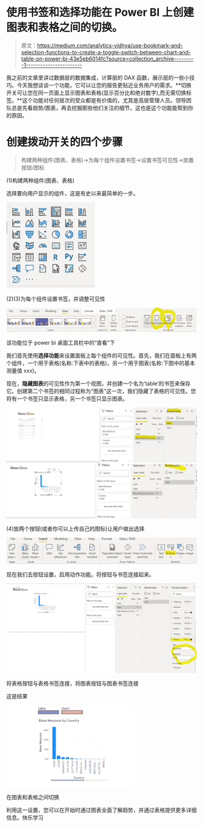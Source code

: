 # 使用书签和选择功能在 Power BI 上创建图表和表格之间的切换。

> 原文：<https://medium.com/analytics-vidhya/use-bookmark-and-selection-functions-to-create-a-toggle-switch-between-chart-and-table-on-power-bi-43e5eb6014fc?source=collection_archive---------1----------------------->

我之前的文章里讲过数据层的数据集成，计算层的 DAX 函数，展示层的一些小技巧。今天我想谈谈一个功能，它可以让您的报告更贴近业务用户的需求。**切换开关可让您在同一页面上显示图表和表格(显示百分比和绝对数字),而无需切换标签。**这个功能对任何层次的受众都是有价值的，尤其是高层管理人员。领导团队总是先看趋势/图表，再去挖掘那些他们关注的细节，这也是这个功能能帮到你的原因。

# 创建拨动开关的四个步骤

> 构建两种组件(图表、表格)->为每个组件设置书签->设置书签可见性->放置按钮/图标

(1)构建两种组件(图表、表格)

选择要向用户显示的组件，这是有史以来最简单的一步。

![](img/06a91900a6e79d9a25a82ed75e61cd38.png)

(2)(3)为每个组件设置书签，并调整可见性

![](img/1458fe867027fd57a121462a9314126c.png)

该功能位于 power bi 桌面工具栏中的“查看”下

我们首先使用**选择功能**来设置面板上每个组件的可见性。首先，我们在面板上有两个组件，一个用于表格(名称:下表中的表格)，另一个用于图表(名称:下图中的基本测量值 xxx)。

现在，**隐藏图表**的可见性作为第一个视图，并创建一个名为‘table’的书签来保存它。创建第二个书签的相同过程称为“图表”这一次，我们隐藏了表格的可见性。您将有一个书签只显示表格，另一个书签只显示图表。

![](img/fce7ce06bdea302be202f9d0f68a3656.png)![](img/967e43ff653b16eaa74b3840411f1f42.png)

(4)放两个按钮(或者你可以上传自己的图标)让用户做出选择

![](img/f19f69b945fe7026f61f3147b8b7775c.png)

现在我们去按钮设置，启用动作功能。将按钮与书签连接起来。

![](img/bbe1483ac9a37e93b99d5e8903d8c14c.png)

将表格按钮与表格书签连接，将图表按钮与图表书签连接

这是结果

![](img/60b4cdba18bdcc27e253410a1ac75ca4.png)

在图表和表格之间切换

利用这一设置，您可以在开始时通过图表全面了解趋势，并通过表格提供更多详细信息。快乐学习